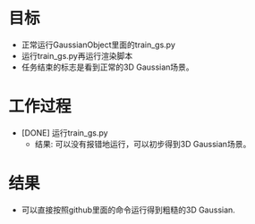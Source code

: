 # 目标
- 正常运行GaussianObject里面的train_gs.py
- 运行train_gs.py再运行渲染脚本
- 任务结束的标志是看到正常的3D Gaussian场景。

# 工作过程
- [DONE] 运行train_gs.py
	- 结果: 可以没有报错地运行，可以初步得到3D Gaussian场景。

# 结果
- 可以直接按照github里面的命令运行得到粗糙的3D Gaussian.